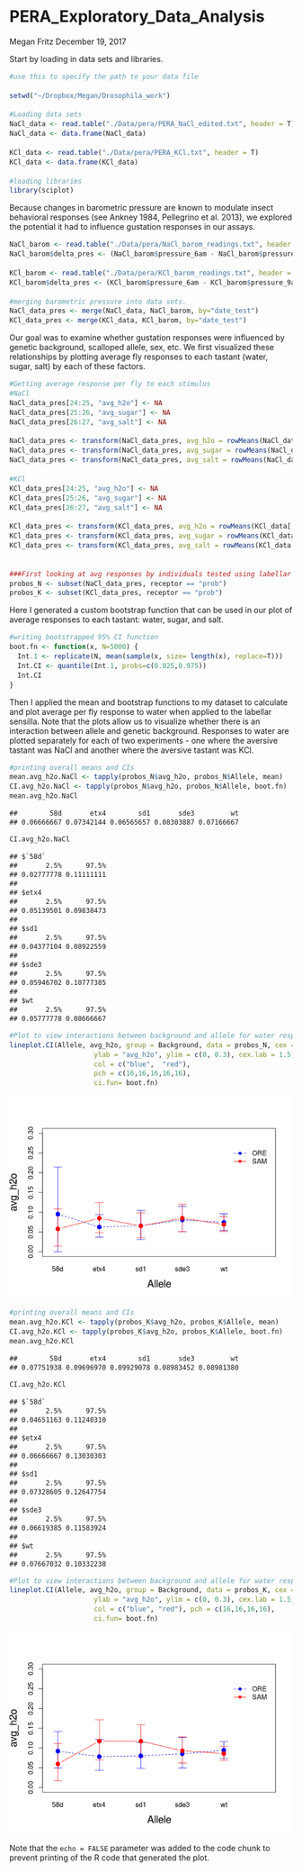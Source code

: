 PERA\_Exploratory\_Data\_Analysis
================
Megan Fritz
December 19, 2017

Start by loading in data sets and libraries.

``` r
#use this to specify the path to your data file

setwd("~/Dropbox/Megan/Drosophila_work") 

#Loading data sets
NaCl_data <- read.table("./Data/pera/PERA_NaCl_edited.txt", header = T)
NaCl_data <- data.frame(NaCl_data)

KCl_data <- read.table("./Data/pera/PERA_KCl.txt", header = T)
KCl_data <- data.frame(KCl_data)

#loading libraries
library(sciplot)
```

Because changes in barometric pressure are known to modulate insect behavioral responses (see Ankney 1984, Pellegrino et al. 2013), we explored the potential it had to influence gustation responses in our assays.

``` r
NaCl_barom <- read.table("./Data/pera/NaCl_barom_readings.txt", header = T)
NaCl_barom$delta_pres <- (NaCl_barom$pressure_6am - NaCl_barom$pressure_9am)

KCl_barom <- read.table("./Data/pera/KCl_barom_readings.txt", header = T)
KCl_barom$delta_pres <- (KCl_barom$pressure_6am - KCl_barom$pressure_9am)

#merging barometric pressure into data sets.
NaCl_data_pres <- merge(NaCl_data, NaCl_barom, by="date_test")
KCl_data_pres <- merge(KCl_data, KCl_barom, by="date_test")
```

Our goal was to examine whether gustation responses were influenced by genetic background, scalloped allele, sex, etc. We first visualized these relationships by plotting average fly responses to each tastant (water, sugar, salt) by each of these factors.

``` r
#Getting average response per fly to each stimulus
#NaCl
NaCl_data_pres[24:25, "avg_h2o"] <- NA
NaCl_data_pres[25:26, "avg_sugar"] <- NA
NaCl_data_pres[26:27, "avg_salt"] <- NA

NaCl_data_pres <- transform(NaCl_data_pres, avg_h2o = rowMeans(NaCl_data[, c(7, 10, 13)], na.rm = TRUE))
NaCl_data_pres <- transform(NaCl_data_pres, avg_sugar = rowMeans(NaCl_data[, c(8,11)], na.rm = TRUE))
NaCl_data_pres <- transform(NaCl_data_pres, avg_salt = rowMeans(NaCl_data[, c(9,12)], na.rm = TRUE))

#KCl
KCl_data_pres[24:25, "avg_h2o"] <- NA
KCl_data_pres[25:26, "avg_sugar"] <- NA
KCl_data_pres[26:27, "avg_salt"] <- NA

KCl_data_pres <- transform(KCl_data_pres, avg_h2o = rowMeans(KCl_data[, c(7, 10, 13)], na.rm = TRUE))
KCl_data_pres <- transform(KCl_data_pres, avg_sugar = rowMeans(KCl_data[, c(8,11)], na.rm = TRUE))
KCl_data_pres <- transform(KCl_data_pres, avg_salt = rowMeans(KCl_data[, c(9,12)], na.rm = TRUE))


###First looking at avg responses by individuals tested using labellar receptors
probos_N <- subset(NaCl_data_pres, receptor == "prob")  
probos_K <- subset(KCl_data_pres, receptor == "prob")
```

Here I generated a custom bootstrap function that can be used in our plot of average responses to each tastant: water, sugar, and salt.

``` r
#writing bootstrapped 95% CI function
boot.fn <- function(x, N=5000) {
  Int.1 <- replicate(N, mean(sample(x, size= length(x), replace=T)))
  Int.CI <- quantile(Int.1, probs=c(0.025,0.975))
  Int.CI
}
```

Then I applied the mean and bootstrap functions to my dataset to calculate and plot average per fly response to water when applied to the labellar sensilla. Note that the plots allow us to visualize whether there is an interaction between allele and genetic background. Responses to water are plotted separately for each of two experiments - one where the aversive tastant was NaCl and another where the aversive tastant was KCl.

``` r
#printing overall means and CIs
mean.avg_h2o.NaCl <- tapply(probos_N$avg_h2o, probos_N$Allele, mean)
CI.avg_h2o.NaCl <- tapply(probos_N$avg_h2o, probos_N$Allele, boot.fn)
mean.avg_h2o.NaCl
```

    ##        58d       etx4        sd1       sde3         wt 
    ## 0.06666667 0.07342144 0.06565657 0.08303887 0.07166667

``` r
CI.avg_h2o.NaCl
```

    ## $`58d`
    ##       2.5%      97.5% 
    ## 0.02777778 0.11111111 
    ## 
    ## $etx4
    ##       2.5%      97.5% 
    ## 0.05139501 0.09838473 
    ## 
    ## $sd1
    ##       2.5%      97.5% 
    ## 0.04377104 0.08922559 
    ## 
    ## $sde3
    ##       2.5%      97.5% 
    ## 0.05946702 0.10777385 
    ## 
    ## $wt
    ##       2.5%      97.5% 
    ## 0.05777778 0.08666667

``` r
#Plot to view interactions between background and allele for water responses in NaCl assay
lineplot.CI(Allele, avg_h2o, group = Background, data = probos_N, cex = 1.5, xlab = "Allele", 
                     ylab = "avg_h2o", ylim = c(0, 0.3), cex.lab = 1.5, 
                     col = c("blue",  "red"), 
                     pch = c(16,16,16,16,16),
                     ci.fun= boot.fn)
```

![](PERA_Exploratory_Data_Analysis_MF_files/figure-markdown_github/avg_responses-1.png)

``` r
#printing overall means and CIs
mean.avg_h2o.KCl <- tapply(probos_K$avg_h2o, probos_K$Allele, mean)
CI.avg_h2o.KCl <- tapply(probos_K$avg_h2o, probos_K$Allele, boot.fn)
mean.avg_h2o.KCl
```

    ##        58d       etx4        sd1       sde3         wt 
    ## 0.07751938 0.09696970 0.09929078 0.08983452 0.08981380

``` r
CI.avg_h2o.KCl
```

    ## $`58d`
    ##       2.5%      97.5% 
    ## 0.04651163 0.11240310 
    ## 
    ## $etx4
    ##       2.5%      97.5% 
    ## 0.06666667 0.13030303 
    ## 
    ## $sd1
    ##       2.5%      97.5% 
    ## 0.07328605 0.12647754 
    ## 
    ## $sde3
    ##       2.5%      97.5% 
    ## 0.06619385 0.11583924 
    ## 
    ## $wt
    ##       2.5%      97.5% 
    ## 0.07667032 0.10332238

``` r
#Plot to view interactions between background and allele for water responses in KCl assay
lineplot.CI(Allele, avg_h2o, group = Background, data = probos_K, cex = 1.5, xlab = "Allele", 
                     ylab = "avg_h2o", ylim = c(0, 0.3), cex.lab = 1.5, 
                     col = c("blue", "red"), pch = c(16,16,16,16),
                     ci.fun= boot.fn)
```

![](PERA_Exploratory_Data_Analysis_MF_files/figure-markdown_github/avg_responses-2.png)

Note that the `echo = FALSE` parameter was added to the code chunk to prevent printing of the R code that generated the plot.
